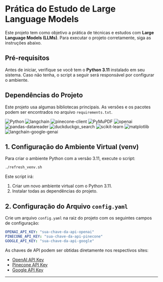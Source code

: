 # Prática do Estudo de Large Language Models

Este projeto tem como objetivo a prática de técnicas e estudos com **Large Language Models (LLMs)**. Para executar o projeto corretamente, siga as instruções abaixo.

## **Pré-requisitos**

Antes de iniciar, verifique se você tem o **Python 3.11** instalado em seu sistema. Caso não tenha, o script a seguir será responsável por configurar o ambiente.

## **Dependências do Projeto**

Este projeto usa algumas bibliotecas principais. As versões e os pacotes podem ser encontrados no arquivo `requirements.txt`.

![Python](https://img.shields.io/badge/python-3.11-blue.svg)
![langchain](https://img.shields.io/badge/langchain-0.3.14-blue.svg)
![pinecone-client](https://img.shields.io/badge/pinecone--client-5.0.1-blue.svg)
![PyMuPDF](https://img.shields.io/badge/PyMuPDF-1.25.1-blue.svg)
![openai](https://img.shields.io/badge/openai-1.59.7-blue.svg)
![pandas-datareader](https://img.shields.io/badge/pandas--datareader-0.10.0-blue.svg)
![duckduckgo_search](https://img.shields.io/badge/duckduckgo--search-7.2.1-blue.svg)
![scikit-learn](https://img.shields.io/badge/scikit--learn-1.6.1-blue.svg)
![matplotlib](https://img.shields.io/badge/matplotlib-3.10.0-blue.svg)
![langchain-google-genai](https://img.shields.io/badge/langchain--google--genai-2.0.8-blue.svg)

## **1. Configuração do Ambiente Virtual (venv)**

Para criar o ambiente Python com a versão 3.11, execute o script:

```bash
./refresh_venv.sh
```

Este script irá:

1. Criar um novo ambiente virtual com o Python 3.11.
2. Instalar todas as dependências do projeto.

## **2. Configuração do Arquivo `config.yaml`**

Crie um arquivo `config.yaml` na raiz do projeto com os seguintes campos de configuração:

```yaml
OPENAI_API_KEY: "sua-chave-da-api-openai"
PINECONE_API_KEY: "sua-chave-da-api-pinecone"
GOOGLE_API_KEY: "sua-chave-da-api-google"
```

As chaves de API podem ser obtidas diretamente nos respectivos sites:

- [OpenAI API Key](https://platform.openai.com/)
- [Pinecone API Key](https://www.pinecone.io/)
- [Google API Key](https://cloud.google.com/docs/authentication/api-keys)

---